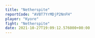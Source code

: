 ```yaml
---
title: "Netherspite"
reportCode: "AVBT7YrMDjP2NnFH"
player: "Kyore"
fight: "Netherspite"
date: 2021-10-27T19:09:12.576000+00:00
---
```

